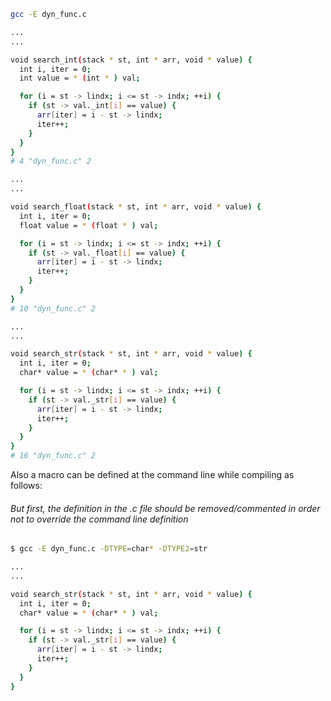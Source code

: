 ```bash 
gcc -E dyn_func.c

...
...

void search_int(stack * st, int * arr, void * value) {
  int i, iter = 0;
  int value = * (int * ) val;

  for (i = st -> lindx; i <= st -> indx; ++i) {
    if (st -> val._int[i] == value) {
      arr[iter] = i - st -> lindx;
      iter++;
    }
  }
}
# 4 "dyn_func.c" 2

...
...

void search_float(stack * st, int * arr, void * value) {
  int i, iter = 0;
  float value = * (float * ) val;

  for (i = st -> lindx; i <= st -> indx; ++i) {
    if (st -> val._float[i] == value) {
      arr[iter] = i - st -> lindx;
      iter++;
    }
  }
}
# 10 "dyn_func.c" 2

...
...

void search_str(stack * st, int * arr, void * value) {
  int i, iter = 0;
  char* value = * (char* * ) val;

  for (i = st -> lindx; i <= st -> indx; ++i) {
    if (st -> val._str[i] == value) {
      arr[iter] = i - st -> lindx;
      iter++;
    }
  }
}
# 16 "dyn_func.c" 2
```
Also a macro can be defined at the command line while compiling as follows:
###### But first, the definition in the .c file should be removed/commented in order not to override the command line definition
```bash
$ gcc -E dyn_func.c -DTYPE=char* -DTYPE2=str

...
...

void search_str(stack * st, int * arr, void * value) {
  int i, iter = 0;
  char* value = * (char* * ) val;

  for (i = st -> lindx; i <= st -> indx; ++i) {
    if (st -> val._str[i] == value) {
      arr[iter] = i - st -> lindx;
      iter++;
    }
  }
}
```
